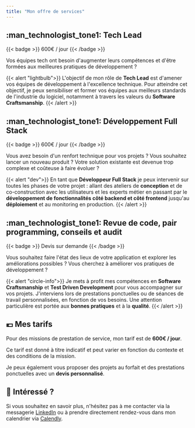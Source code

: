 ```yaml
---
title: "Mon offre de services"
---
```


## :man_technologist_tone1: Tech Lead
{{< badge >}}
600€ / jour
{{< /badge >}}

Vos équipes tech ont besoin d'augmenter leurs compétences et d'être formées aux meilleures pratiques de développement ?

{{< alert "lightbulb">}}
L'objectif de mon rôle de **Tech Lead** est d'amener vos équipes de développement à l'excellence technique.
Pour atteindre cet objectif, je peux sensibiliser et former vos équipes aux meilleurs standards
de l'industrie du logiciel, notamment à travers les valeurs du **Software Craftsmanship**.
{{< /alert >}}

## :man_technologist_tone1: Développement Full Stack
{{< badge >}}
600€ / jour
{{< /badge >}}

Vous avez besoin d'un renfort technique pour vos projets ? Vous souhaitez lancer un nouveau produit ?
Votre solution existante est devenue trop complexe et coûteuse à faire évoluer ?

{{< alert "dev">}}
En tant que **Développeur Full Stack** je peux intervenir sur toutes les phases de votre projet : 
allant des ateliers de **conception** et de co-construction avec les utilisateurs et les experts métier en passant
par le **développement de fonctionnalités côté backend et côté frontend** jusqu'au **déploiement** et au monitoring
en production.
{{< /alert >}}

## :man_technologist_tone1: Revue de code, pair programming, conseils et audit
{{< badge >}}
Devis sur demande
{{< /badge >}}

Vous souhaitez faire l'état des lieux de votre application et explorer les améliorations possibles ?
Vous cherchez à améliorer vos pratiques de développement ?

{{< alert "circle-info">}}
Je mets à profit mes compétences en **Software Craftsmanship** et **Test Driven Development**
pour vous accompagner sur vos projets. J'interviens lors de prestations ponctuelles ou de séances de travail
personnalisées, en fonction de vos besoins. Une attention particulière est portée aux **bonnes pratiques**
et à la **qualité**.
{{< /alert >}}

## :euro: Mes tarifs

Pour des missions de prestation de service, mon tarif est de **600€ / jour**.

Ce tarif est donné à titre indicatif et peut varier en fonction du contexte et des conditions de la mission.

Je peux également vous proposer des projets au forfait et des prestations ponctuelles avec un **devis personnalisé**.

## :handshake: Intéressé ?

Si vous souhaitez en savoir plus, n'hésitez pas à me contacter via la messagerie
[LinkedIn](https://www.linkedin.com/in/atondoux)
ou à prendre directement rendez-vous dans mon calendrier via
[Calendly](https://calendly.com/atondoux/15min).
